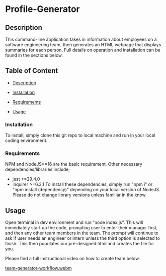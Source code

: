 # Profile-Generator

## Description
This command-line application takes in information about employees on a software engineering team, then generates an HTML webpage that displays summaries for each person. Full details on operation and installation can be found in the sections below.


## **Table of Content**

- [Description](#Description)

- [Installation](#Installation)

- [Requirements](#Requirements)

- [Usage](#Usage)

### **Installation** 

To install,  simply clone this git repo to local machine and run in your local coding environment.

### **Requirements** 

NPM and NodeJS>=16 are the basic requirement. Other necessary dependencies/libraries include;
* jest >=29.4.0
* inquirer >=6.3.1
To install these dependencies, simply run "npm i" or "npm install (dependency)" depending on your local version of NodeJS.
Please do not change library versions unless familiar in the know.

## Usage
Open terminal in dev environment and run "node index.js". This will immediately start up the code, prompting user to enter their manager first, and then any other team members in the team. The prompt will continue to ask if user needs an engineer or intern unless the third option is selected to finish. This then populates our pre-designed html and creates the file for you. 

Please find a full instructional video on how to create team below.

[team-generator-workflow.webm](https://user-images.githubusercontent.com/116044356/215649940-2bf0bd5c-e80a-4847-97ca-b6e5bd020898.webm)


